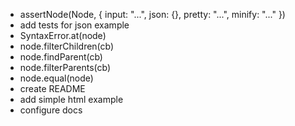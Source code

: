 - assertNode(Node, { input: "...", json: {}, pretty: "...", minify: "..." })
- add tests for json example
- SyntaxError.at(node)
- node.filterChildren(cb)
- node.findParent(cb)
- node.filterParents(cb)
- node.equal(node)
- create README
- add simple html example
- configure docs